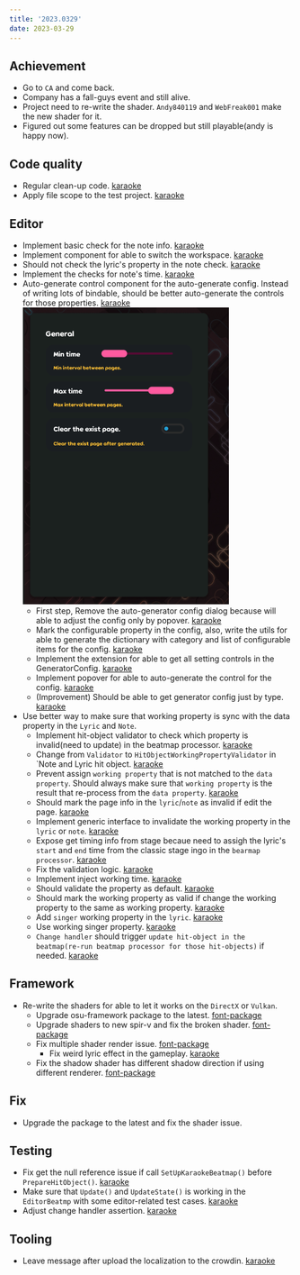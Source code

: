```yaml
---
title: '2023.0329'
date: 2023-03-29
---
```


## Achievement
- Go to `CA` and come back.
- Company has a fall-guys event and still alive.
- Project need to re-write the shader. `Andy840119` and `WebFreak001` make the new shader for it.
- Figured out some features can be dropped but still playable(andy is happy now).

## Code quality
- Regular clean-up code. [karaoke](#1867@andy840119)
- Apply file scope to the test project. [karaoke](#1877@andy840119)

## Editor
- Implement basic check for the note info. [karaoke](#1860@andy840119)
- Implement component for able to switch the workspace. [karaoke](#1838@andy840119)
- Should not check the lyric's property in the note check. [karaoke](#1861@andy840119)
- Implement the checks for note's time. [karaoke](#1862#1863@andy840119)
- Auto-generate control component for the auto-generate config. Instead of writing lots of bindable, should be better auto-generate the controls for those properties. [karaoke](#1869@andy840119)
  ![](res/2023-04-04-20-52-29.png)
  - First step, Remove the auto-generator config dialog because will able to adjust the config only by popover. [karaoke](#1870@andy840119)
  - Mark the configurable property in the config, also, write the utils for able to generate the dictionary with category and list of configurable items for the config. [karaoke](#1871@andy840119)
  - Implement the extension for able to get all setting controls in the GeneratorConfig. [karaoke](#1872@andy840119)
  - Implement popover for able to auto-generate the control for the config. [karaoke](#1873@andy840119)
  - (Improvement) Should be able to get generator config just by type. [karaoke](#1874@andy840119)
- Use better way to make sure that working property is sync with the data property in the `Lyric` and `Note`.
  - Implement hit-object validator to check which property is invalid(need to update) in the beatmap processor. [karaoke](#1879@andy840119)
  - Change from `Validator` to `HitObjectWorkingPropertyValidator` in `Note and Lyric hit object. [karaoke](#1883#1885@andy840119)
  - Prevent assign `working property` that is not matched to the `data property`. Should always make sure that `working property` is the result that re-process from the `data property`. [karaoke](#1886@andy840119)
  - Should mark the page info in the `lyric`/`note` as invalid if edit the page. [karaoke](#1889#1880@andy840119)
  - Implement generic interface to invalidate the working property in the `lyric` or `note`. [karaoke](#1890@andy840119)
  - Expose get timing info from stage becaue need to assigh the lyric's `start` and `end` time from the classic stage ingo in the `bearmap processor`. [karaoke](#1891@andy840119)
  - Fix the validation logic. [karaoke](#1892@andy840119)
  - Implement inject working time. [karaoke](#1893@andy840119)
  - Should validate the property as default. [karaoke](#1894@andy840119)
  - Should mark the working property as valid if change the working property to the same as working property. [karaoke](#1895@andy840119)
  - Add `singer` working property in the `lyric`. [karaoke](#1896#1897@andy840119)
  - Use working singer property. [karaoke](#1903@andy840119)
  - `Change handler` should trigger `update hit-object in the beatmap(re-run beatmap processor for those hit-objects)` if needed. [karaoke](#1900#1902@andy840119)


## Framework
- Re-write the shaders for able to let it works on the `DirectX` or `Vulkan`.
  - Upgrade osu-framework package to the latest. [font-package](#322@andy840119)
  - Upgrade shaders to new spir-v and fix the broken shader. [font-package](#321@WebFreak001)
  - Fix multiple shader render issue. [font-package](#331@andy840119)
    - Fix weird lyric effect in the gameplay. [karaoke](#1783@andy840119)
  - Fix the shadow shader has different shadow direction if using different renderer. [font-package](#334@andy840119)


## Fix
- Upgrade the package to the latest and fix the shader issue.

## Testing
- Fix get the null reference issue if call `SetUpKaraokeBeatmap()` before `PrepareHitObject()`. [karaoke](#1898@andy840119)
- Make sure that `Update()` and `UpdateState()` is working in the `EditorBeatmp` with some editor-related test cases. [karaoke](#1899@andy840119)
- Adjust change handler assertion. [karaoke](#1901@andy840119)

## Tooling
- Leave message after upload the localization to the crowdin. [karaoke](#1833@andy840119)

